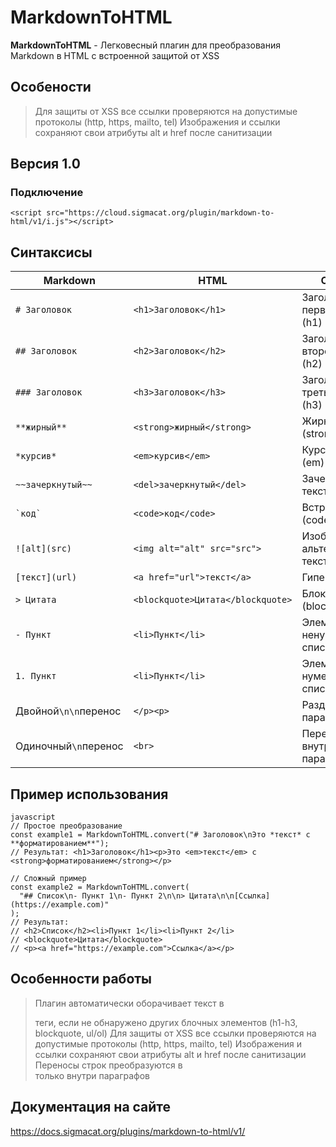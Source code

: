 # MarkdownToHTML
**MarkdownToHTML** - Легковесный плагин для преобразования Markdown в HTML с встроенной защитой от XSS
## Особености 
> Для защиты от XSS все ссылки проверяются на допустимые протоколы (http, https, mailto, tel)
> Изображения и ссылки сохраняют свои атрибуты alt и href после санитизации
## Версия 1.0
### Подключение
`<script src="https://cloud.sigmacat.org/plugin/markdown-to-html/v1/i.js"></script>`

## Синтаксисы
| Markdown               | HTML                              | Описание                                      |
|------------------------|-----------------------------------|-----------------------------------------------|
| `# Заголовок`          | `<h1>Заголовок</h1>`              | Заголовок первого уровня (h1)                |
| `## Заголовок`         | `<h2>Заголовок</h2>`              | Заголовок второго уровня (h2)                |
| `### Заголовок`        | `<h3>Заголовок</h3>`              | Заголовок третьего уровня (h3)               |
| `**жирный**`           | `<strong>жирный</strong>`         | Жирный текст (strong)                        |
| `*курсив*`             | `<em>курсив</em>`                 | Курсивный текст (em)                         |
| `~~зачеркнутый~~`      | `<del>зачеркнутый</del>`          | Зачеркнутый текст (del)                      |
| `` `код` ``            | `<code>код</code>`                | Встроенный код (code)                        |
| `![alt](src)`          | `<img alt="alt" src="src">`       | Изображение с альтернативным текстом         |
| `[текст](url)`         | `<a href="url">текст</a>`         | Гиперссылка                                  |
| `> Цитата`             | `<blockquote>Цитата</blockquote>` | Блок цитаты (blockquote)                     |
| `- Пункт`              | `<li>Пункт</li>`                  | Элемент ненумерованного списка               |
| `1. Пункт`             | `<li>Пункт</li>`                  | Элемент нумерованного списка                 |
| Двойной`\n\n`перенос   | `</p><p>`                         | Разделение на параграфы                      |
| Одиночный`\n`перенос   | `<br>`                            | Перенос строки внутри параграфа              |

## Пример использования
```
javascript    
// Простое преобразование
const example1 = MarkdownToHTML.convert("# Заголовок\nЭто *текст* с **форматированием**");
// Результат: <h1>Заголовок</h1><p>Это <em>текст</em> с <strong>форматированием</strong></p>

// Сложный пример
const example2 = MarkdownToHTML.convert(
  "## Список\n- Пункт 1\n- Пункт 2\n\n> Цитата\n\n[Ссылка](https://example.com)"
);
// Результат: 
// <h2>Список</h2><li>Пункт 1</li><li>Пункт 2</li>
// <blockquote>Цитата</blockquote>
// <p><a href="https://example.com">Ссылка</a></p>
```

## Особенности работы
> Плагин автоматически оборачивает текст в <p> теги, если не обнаружено других блочных элементов (h1-h3, blockquote, ul/ol)
> Для защиты от XSS все ссылки проверяются на допустимые протоколы (http, https, mailto, tel)
> Изображения и ссылки сохраняют свои атрибуты alt и href после санитизации
> Переносы строк преобразуются в <br> только внутри параграфов

## Документация на сайте
https://docs.sigmacat.org/plugins/markdown-to-html/v1/
